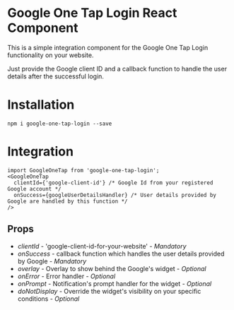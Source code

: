 # Google One Tap Login React Component

This is a simple integration component for the Google One Tap Login functionality on your website.

Just provide the Google client ID and a callback function to handle the user details after the successful login.

# Installation

`npm i google-one-tap-login --save`

# Integration

```
import GoogleOneTap from 'google-one-tap-login';
<GoogleOneTap
  clientId={'google-client-id'} /* Google Id from your registered Google account */
  onSuccess={googleUserDetailsHandler} /* User details provided by Google are handled by this function */
/>
```

## Props

* *clientId* - 'google-client-id-for-your-website' - *Mandatory*
* *onSuccess* - callback function which handles the user details provided by Google - *Mandatory*
* *overlay* - Overlay to show behind the Google's widget - *Optional*
* *onError* - Error handler - *Optional*
* *onPrompt* - Notification's prompt handler for the widget - *Optional*
* *doNotDisplay* - Override the widget's visibility on your specific conditions - *Optional*
